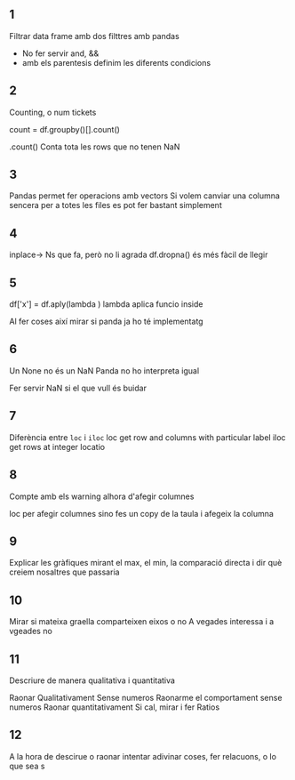 
## 1
Filtrar data frame amb dos filttres amb pandas

- No fer servir and, &&
- amb els parentesis definim les diferents condicions


## 2
Counting, o num tickets

count = df.groupby()[].count()

.count()
	Conta tota les rows que no tenen NaN



## 3
Pandas permet fer operacions amb vectors
Si volem canviar una columna sencera per a totes les files es pot fer bastant simplement

## 4
inplace-> Ns que fa, però no li agrada
df.dropna() és més fàcil de llegir

## 5
df['x'] = df.aply(lambda )
lambda aplica funcio inside

Al fer coses així mirar si panda ja ho té implementatg

## 6
Un None no és un NaN
Panda no ho interpreta igual

Fer servir NaN si el que vull és buidar

## 7
Diferència entre `loc` i `iloc`
loc get row and columns with particular label
iloc get rows at integer locatio 

## 8
Compte amb els warning alhora d'afegir columnes

loc per afegir columnes
sino fes un copy de la taula i afegeix la columna

## 9
Explicar les gràfiques mirant el max, el min, la comparació directa
i dir què creiem nosaltres que passaria

## 10
Mirar si mateixa graella comparteixen eixos o no
	A vegades interessa i a vgeades no

## 11
Descriure de manera qualitativa i quantitativa

Raonar Qualitativament
	Sense numeros
	Raonarme el comportament sense numeros
Raonar quantitativament
	Si cal, mirar i fer Ratios

## 12
A la hora de descirue o raonar intentar adivinar coses, fer relacuons, o lo que sea
s